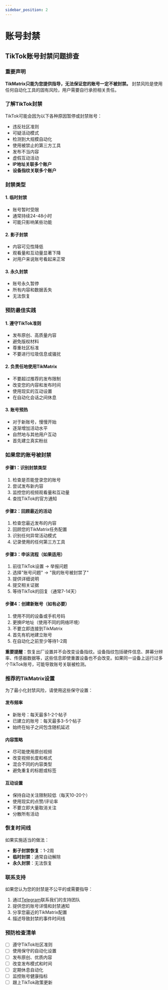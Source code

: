 ```yaml
---
sidebar_position: 2
---
```


# 账号封禁

## TikTok账号封禁问题排查

### 重要声明

**TikMatrix只能为您提供指导，无法保证您的账号一定不被封禁。** 封禁风险是使用任何自动化工具的固有风险，用户需要自行承担相关责任。

### 了解TikTok封禁

TikTok可能会因为以下各种原因暂停或封禁账号：

- 违反社区准则
- 可疑活动模式
- 检测到大规模自动化
- 使用被禁止的第三方工具
- 发布不当内容
- 虚假互动活动
- **IP地址关联多个账户**
- **设备指纹关联多个账户**

### 封禁类型

#### 1. 临时封禁

- 账号暂时受限
- 通常持续24-48小时
- 可能只影响某些功能

#### 2. 影子封禁

- 内容可见性降低
- 观看量和互动量显著下降
- 对用户来说账号看起来正常

#### 3. 永久封禁

- 账号永久暂停
- 所有内容和数据丢失
- 无法恢复

### 预防最佳实践

#### 1. 遵守TikTok准则

- 发布原创、高质量内容
- 避免版权材料
- 尊重社区标准
- 不要进行垃圾信息或骚扰

#### 2. 负责任地使用TikMatrix

- 不要超过推荐的发布限制
- 改变您的内容和发布时间
- 使用现实的互动设置
- 在自动化会话之间休息

#### 3. 账号预热

- 对于新账号，慢慢开始
- 逐渐增加活动水平
- 自然地与其他用户互动
- 首先建立真实粉丝

### 如果您的账号被封禁

#### 步骤1：识别封禁类型

1. 检查是否能登录您的账号
2. 尝试发布新内容
3. 监控您的视频观看量和互动量
4. 查找TikTok的官方通知

#### 步骤2：回顾最近的活动

1. 检查您最近发布的内容
2. 回顾您的TikMatrix任务配置
3. 识别任何异常活动模式
4. 记录使用的任何第三方工具

#### 步骤3：申诉流程（如果适用）

1. 前往TikTok设置 → 举报问题
2. 选择"账号问题" → "我的账号被封禁了"
3. 提供详细说明
4. 提交相关证据
5. 等待TikTok的回复（通常7-14天）

#### 步骤4：创建新账号（如有必要）

1. 使用不同的设备或手机号码
2. 更换IP地址（使用不同的网络环境）
3. 不要立即连接到TikMatrix
4. 首先有机地建立账号
5. 在自动化之前至少等待1-2周

**重要提醒**：恢复出厂设置并不会改变设备指纹。设备指纹包括硬件信息、屏幕分辨率、传感器数据等，这些信息即使重置设备也不会改变。如果同一设备上运行过多个TikTok账号，可能导致账号关联被检测。

### 推荐的TikMatrix设置

为了最小化封禁风险，请使用这些保守设置：

#### 发布频率

- 新账号：每天最多1-2个帖子
- 已建立的账号：每天最多3-5个帖子
- 始终在帖子之间包含随机延迟

#### 内容策略

- 尽可能使用原创视频
- 改变视频长度和格式
- 混合不同的内容类型
- 避免重复的标题或标签

#### 互动设置

- 保持自动关注限制较低（每天10-20个）
- 使用现实的点赞/评论率
- 不要立即大量取消关注
- 分散所有活动

### 恢复时间线

如果实施适当的做法：

- **影子封禁恢复**：1-2周
- **临时封禁**：通常自动解除
- **永久封禁**：无法恢复

### 联系支持

如果您认为您的封禁是不公平的或需要指导：

1. 通过[Telegram](https://t.me/tikmatrix_support)联系我们的支持团队
2. 提供您的账号详情和封禁通知
3. 分享您最近的TikMatrix配置
4. 描述导致封禁的事件时间线

### 预防检查清单

- [ ] 遵守TikTok社区准则
- [ ] 使用保守的自动化设置
- [ ] 发布原创、优质内容
- [ ] 改变发布模式和时间
- [ ] 定期休息自动化
- [ ] 监控账号健康指标
- [ ] 跟上TikTok政策更新
